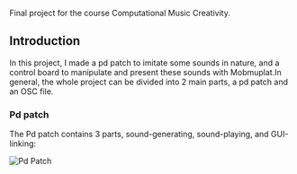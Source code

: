 Final project for the course Computational Music Creativity.

## Introduction
In this project, I made a pd patch to imitate some sounds in nature, and a control board to manipulate and present these sounds with Mobmuplat.In general, the whole project can be divided into 2 main parts, a pd patch and an OSC file.

### Pd patch
The Pd patch contains 3 parts, sound-generating, sound-playing, and GUI-linking:

![Pd Patch](https://github.com/qiaoyx3170/Summer-Night/blob/main/Screenshot%20%20of%20Pd%20patch.png?raw=true)
